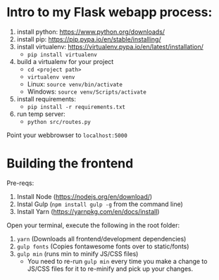 # Intro to my Flask webapp process:

1. install python: https://www.python.org/downloads/
2. install pip: https://pip.pypa.io/en/stable/installing/
3. install virtualenv: https://virtualenv.pypa.io/en/latest/installation/
   - `pip install virtualenv`
4. build a virtualenv for your project
    - `cd <project path>`
    - `virtualenv venv`
    - Linux: `source venv/bin/activate`
    - Windows: `source venv/Scripts/activate`
5. install requirements:
    - `pip install -r requirements.txt`
6. run temp server:
    - `python src/routes.py`

Point your webbrowser to `localhost:5000`


# Building the frontend

Pre-reqs:
1. Install Node (https://nodejs.org/en/download/)
1. Instal Gulp (`npm install gulp -g`  from the command line)
1. Install Yarn (https://yarnpkg.com/en/docs/install)

Open your terminal, execute the following in the root folder:
1. `yarn` (Downloads all frontend/development dependencies)
1. `gulp fonts` (Copies fontawesome fonts over to static/fonts)
1. `gulp min` (runs min to minify JS/CSS files)
	- You need to re-run `gulp min` every time you make a change to JS/CSS files for it to re-minify and pick up your changes.
